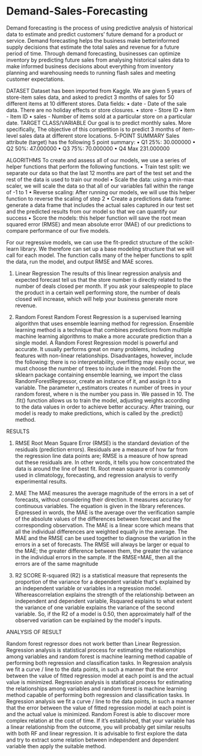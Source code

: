 # Demand-Sales-Forecasting

Demand forecasting is the process of using predictive analysis of historical data to estimate and predict customers’ future demand for a product or service. Demand forecasting helps the business make betterinformed supply decisions that estimate the total sales and revenue for a future period of time.
Through demand forecasting, businesses can optimize inventory by predicting future sales from analysing historical sales data to make informed business decisions about everything from inventory planning and warehousing needs to running flash sales and meeting customer expectations.

DATASET
Dataset has been imported from Kaggle. We are given 5 years of store-item sales data, and asked to predict 3 months of sales for 50 different items at 10 different stores.
Data fields:
• date - Date of the sale data. There are no holiday effects or store closures.
• store - Store ID
• item - Item ID
• sales - Number of items sold at a particular store on a particular date.
TARGET CLASS/VARIABLE
Our goal is to predict monthly sales. More specifically, The objective of this competition is to predict 3 months of item-level sales data at different store locations.
5-POINT SUMMARY
Sales attribute (target) has the following 5 point summary:
• Q1 25%: 30.000000
• Q2 50%: 47.000000
• Q3 75%: 70.000000
• Q4 Max 231.000000


ALGORITHMS
To create and assess all of our models, we use a series of helper functions that perform the following functions.
• Train test split: we separate our data so that the last 12 months are part of the test set and the rest of
the data is used to train our model
• Scale the data: using a min-max scaler, we will scale the data so that all of our variables fall within the
range of -1 to 1
• Reverse scaling: After running our models, we will use this helper function to reverse the scaling of
step 2
• Create a predictions data frame: generate a data frame that includes the actual sales captured in our
test set and the predicted results from our model so that we can quantify our success
• Score the models: this helper function will save the root mean squared error (RMSE) and mean
absolute error (MAE) of our predictions to compare performance of our five models.

For our regressive models, we can use the fit-predict structure of the scikit-learn library. We therefore can set
up a base modeling structure that we will call for each model. The function calls many of the helper functions to
split the data, run the model, and output RMSE and MAE scores.

1. Linear Regression
The results of this linear regression analysis and expected forecast tell us that the store number is directly related to the number of deals closed per month. If you ask your salespeople to place the product in a certain well performing store, the number of deals closed will increase, which will help your business generate more revenue.

2. Random Forest
Random Forest Regression is a supervised learning algorithm that uses ensemble learning method for regression. Ensemble learning method is a technique that combines predictions from multiple machine learning algorithms to make a more accurate prediction than a single model. A Random Forest Regression model is powerful and accurate. It usually performs great on many problems, including features with non-linear relationships. Disadvantages, however, include the following: there is no interpretability, overfitting may easily occur, we must choose the number of trees to include in the model. From the sklearn package containing ensemble learning, we import the class RandomForestRegressor, create an instance of it, and assign it to a variable. The parameter n_estimators creates n number of trees in your random forest, where n is the number you pass in. We passed in 10. The .fit() function allows us to train the model, adjusting weights according to the data values in order to achieve better accuracy. After training, our model is ready to make predictions, which is called by the .predict() method.


RESULTS
1. RMSE
Root Mean Square Error (RMSE) is the standard deviation of the residuals (prediction errors). Residuals are a measure of how far from the regression line data points are; RMSE is a measure of how spread out these residuals are. In other words, it tells you how concentrated the data is around the line of best fit. Root mean square error is commonly used in climatology, forecasting, and regression analysis to verify experimental results.

2. MAE
The MAE measures the average magnitude of the errors in a set of forecasts, without considering their direction. It measures accuracy for continuous variables. The equation is given in the library references. Expressed in words, the MAE is the average over the verification sample of the absolute values of the
differences between forecast and the corresponding observation. The MAE is a linear score which means that all the individual differences are weighted equally in the average. The MAE and the RMSE can be used together to diagnose the variation in the errors in a set of forecasts. The RMSE will always be larger or equal to the MAE; the greater difference between them, the greater the variance in the individual errors in the sample. If the RMSE=MAE, then all the errors are of the same magnitude

3. R2 SCORE
R-squared (R2) is a statistical measure that represents the proportion of the variance for a dependent variable that's explained by an independent variable or variables in a regression model. Whereascorrelation explains the strength of the relationship between an independent and dependent variable, Rsquared explains to what extent the variance of one variable explains the variance of the second variable. So, if the R2 of a model is 0.50, then approximately half of the observed variation can be explained by the model's inputs.

ANALYSIS OF RESULT

Random forest regressor does not work better than Linear Regression. Regression analysis is statistical process for estimating the relationships among variables and random forest is machine learning method capable of performing both regression and classification tasks. In Regression analysis we fit a curve / line to the data points, in such a manner that the error between the value of fitted regression model at each point is and the actual value is minimized. Regression analysis is statistical process for estimating the relationships among variables and random forest is machine learning method capable of performing both regression and
classification tasks. In Regression analysis we fit a curve / line to the data points, in such a manner that the error between the value of fitted regression model at each point is and the actual value is minimized. Random Forest is able to discover more complex relation at the cost of time. If it’s established, that your variable has a linear relationship from the outcome, you will probably get similar results with both RF and linear regression. It is advisable to first explore the data and try to extract some relation between independent and dependent variable then apply the suitable method.
